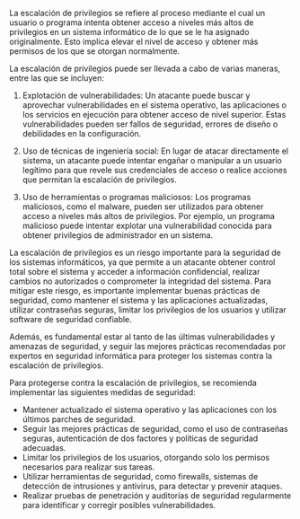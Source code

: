 La escalación de privilegios se refiere al proceso mediante el cual un usuario o programa intenta obtener acceso a niveles más altos de privilegios en un sistema informático de lo que se le ha asignado originalmente. Esto implica elevar el nivel de acceso y obtener más permisos de los que se otorgan normalmente.

La escalación de privilegios puede ser llevada a cabo de varias maneras, entre las que se incluyen:

1. Explotación de vulnerabilidades: Un atacante puede buscar y aprovechar vulnerabilidades en el sistema operativo, las aplicaciones o los servicios en ejecución para obtener acceso de nivel superior. Estas vulnerabilidades pueden ser fallos de seguridad, errores de diseño o debilidades en la configuración.
   
2. Uso de técnicas de ingeniería social: En lugar de atacar directamente el sistema, un atacante puede intentar engañar o manipular a un usuario legítimo para que revele sus credenciales de acceso o realice acciones que permitan la escalación de privilegios.
   
3. Uso de herramientas o programas maliciosos: Los programas maliciosos, como el malware, pueden ser utilizados para obtener acceso a niveles más altos de privilegios. Por ejemplo, un programa malicioso puede intentar explotar una vulnerabilidad conocida para obtener privilegios de administrador en un sistema.   

La escalación de privilegios es un riesgo importante para la seguridad de los sistemas informáticos, ya que permite a un atacante obtener control total sobre el sistema y acceder a información confidencial, realizar cambios no autorizados o comprometer la integridad del sistema. Para mitigar este riesgo, es importante implementar buenas prácticas de seguridad, como mantener el sistema y las aplicaciones actualizadas, utilizar contraseñas seguras, limitar los privilegios de los usuarios y utilizar software de seguridad confiable.

Además, es fundamental estar al tanto de las últimas vulnerabilidades y amenazas de seguridad, y seguir las mejores prácticas recomendadas por expertos en seguridad informática para proteger los sistemas contra la escalación de privilegios.

Para protegerse contra la escalación de privilegios, se recomienda implementar las siguientes medidas de seguridad:

- Mantener actualizado el sistema operativo y las aplicaciones con los últimos parches de seguridad.
- Seguir las mejores prácticas de seguridad, como el uso de contraseñas seguras, autenticación de dos factores y políticas de seguridad adecuadas.
- Limitar los privilegios de los usuarios, otorgando solo los permisos necesarios para realizar sus tareas.
- Utilizar herramientas de seguridad, como firewalls, sistemas de detección de intrusiones y antivirus, para detectar y prevenir ataques.
- Realizar pruebas de penetración y auditorías de seguridad regularmente para identificar y corregir posibles vulnerabilidades.